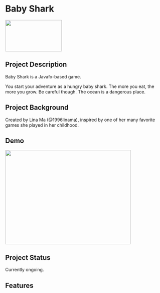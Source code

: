 # Baby Shark 
<img src="https://github.com/1996linama/BabyShark/blob/master/BabyShark/src/res/shark1.png" width="180" height="100" />

## <b>Project Description</b>
Baby Shark is a Javafx-based game.
  
You start your adventure as a hungry baby shark. The more you eat, the more you grow. Be careful though.
The ocean is a dangerous place.
<p>

## <b> Project Background</b>
Created by Lina Ma (@1996linama), inspired by one of her many favorite games she played in her childhood.
<p>
  
## <b> Demo </b> 
<img src="https://github.com/1996linama/BabyShark/blob/master/BabyShark/screenshot/screenshot.png" width="400" height="300" />

## <b> Project Status </b> 
Currently ongoing.<p>

## <b> Features </b>
